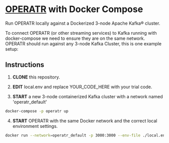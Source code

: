 # [OPERATR](https://operatr.io) with Docker Compose

Run OPERATR locally against a Dockerized 3-node Apache Kafka® cluster.

To connect OPERATR (or other streaming services) to Kafka running with docker-compose we need to ensure they are on the same network. OPERATR should run against any 3-node Kafka Cluster, this is one example setup:

## Instructions

1. **CLONE** this repository.

2. **EDIT** local.env and replace YOUR_CODE_HERE with your trial code.

3. **START** a new 3-node containerized Kafka cluster with a network named 'operatr_default'

```bash
docker-compose -p operatr up
```

4. **START** OPERATR with the same Docker network and the correct local environment settings.

```bash
docker run --network=operatr_default -p 3000:3000 --env-file ./local.env operatr/operatr:latest
```
